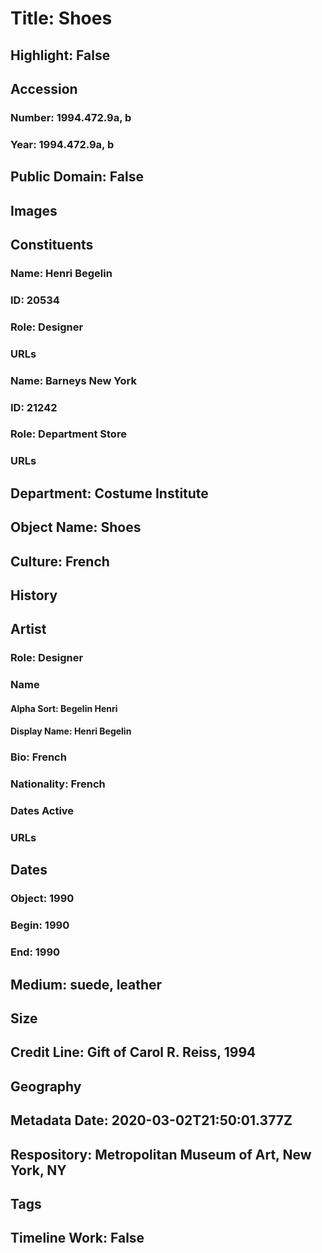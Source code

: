 # Title: Shoes
## Highlight: False
## Accession
### Number: 1994.472.9a, b
### Year: 1994.472.9a, b
## Public Domain: False
## Images
## Constituents
### Name: Henri Begelin
### ID: 20534
### Role: Designer
### URLs
### Name: Barneys New York
### ID: 21242
### Role: Department Store
### URLs
## Department: Costume Institute
## Object Name: Shoes
## Culture: French
## History
## Artist
### Role: Designer
### Name
#### Alpha Sort: Begelin Henri
#### Display Name: Henri Begelin
### Bio: French
### Nationality: French
### Dates Active
### URLs
## Dates
### Object: 1990
### Begin: 1990
### End: 1990
## Medium: suede, leather
## Size
## Credit Line: Gift of Carol R. Reiss, 1994
## Geography
## Metadata Date: 2020-03-02T21:50:01.377Z
## Respository: Metropolitan Museum of Art, New York, NY
## Tags
## Timeline Work: False